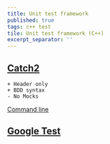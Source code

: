 ```yaml
---
title: Unit test framework
published: true
tags: c++ test
tile: Unit test framework (C++)
excerpt_separator: ''
---
```

## [Catch2](https://github.com/catchorg/Catch2) 
	+ Header only
	+ BDD syntax
	- No Mocks 

[Command line](https://github.com/catchorg/Catch2/blob/master/docs/command-line.md#command-line)

## [Google Test](https://github.com/google/googletest)
